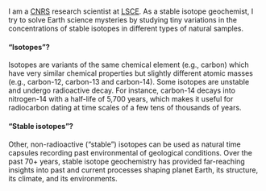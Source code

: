 # 

I am a [CNRS] research scientist at [LSCE].
As a stable isotope geochemist, I try to solve Earth science mysteries by studying tiny variations in the concentrations of stable isotopes in different types of natural samples.

[CNRS]: http://en.wikipedia.org/wiki/CNRS
[LSCE]: https://www.lsce.ipsl.fr/en

#### “Isotopes”?

Isotopes are variants of the same chemical element (e.g., carbon) which have very similar chemical properties but slightly different atomic masses (e.g., carbon-12, carbon-13 and carbon-14). Some isotopes are unstable and undergo radioactive decay. For instance, carbon-14 decays into nitrogen-14 with a half-life of 5,700 years, which makes it useful for radiocarbon dating at time scales of a few tens of thousands of years.

#### “Stable isotopes”?

Other, non-radioactive (“stable”) isotopes can be used as natural time capsules recording past environmental of geological conditions. Over the past 70+ years, stable isotope geochemistry has provided far-reaching insights into past and current processes shaping planet Earth, its structure, its climate, and its environments.
